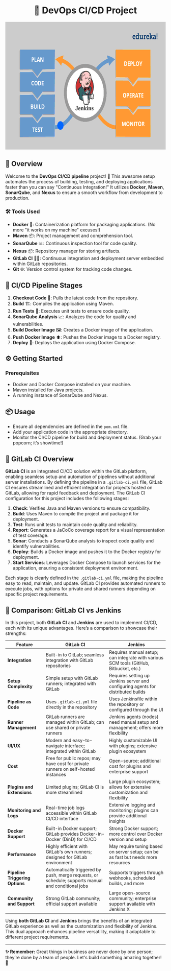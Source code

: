 <h1 align="center">🚀 DevOps CI/CD Project</h1>

<p align="center">
    <img src="cicd.gif" alt="CI/CD Animation" width="1000" height="400" />
</p>

## 📖 Overview

Welcome to the **DevOps CI/CD pipeline** project! 🎉 This awesome setup automates the process of building, testing, and deploying applications faster than you can say "Continuous Integration!" It utilizes **Docker**, **Maven**, **SonarQube**, and **Nexus** to ensure a smooth workflow from development to production.

### 🛠 Tools Used

- **Docker** 🐳: Containerization platform for packaging applications. (No more "it works on my machine" excuses!)
- **Maven** 📦: Project management and comprehension tool.
- **SonarQube** 📊: Continuous inspection tool for code quality.
- **Nexus** 📦: Repository manager for storing artifacts.
- **GitLab CI** 🧑‍💻: Continuous integration and deployment server embedded within GitLab repositories.
- **Git** 🌐: Version control system for tracking code changes.

## 🔄 CI/CD Pipeline Stages

1. **Checkout Code** 📝: Pulls the latest code from the repository.
2. **Build** 🏗️: Compiles the application using Maven.
3. **Run Tests** 🧪: Executes unit tests to ensure code quality.
4. **SonarQube Analysis** 📈: Analyzes the code for quality and vulnerabilities.
5. **Build Docker Image** 🖼️: Creates a Docker image of the application.
6. **Push Docker Image** ⬆️: Pushes the Docker image to a Docker registry.
7. **Deploy** 🚀: Deploys the application using Docker Compose.

## ⚙️ Getting Started

### Prerequisites

- Docker and Docker Compose installed on your machine.
- Maven installed for Java projects.
- A running instance of SonarQube and Nexus.

## 📦 Usage

- Ensure all dependencies are defined in the `pom.xml` file.
- Add your application code in the appropriate directory.
- Monitor the CI/CD pipeline for build and deployment status. (Grab your popcorn; it’s showtime!)

## 📝 GitLab CI Overview

**GitLab CI** is an integrated CI/CD solution within the GitLab platform, enabling seamless setup and automation of pipelines without additional server installations. By defining the pipeline in a `.gitlab-ci.yml` file, GitLab CI ensures streamlined and efficient integration for projects hosted on GitLab, allowing for rapid feedback and deployment. The GitLab CI configuration for this project includes the following stages:

1. **Check**: Verifies Java and Maven versions to ensure compatibility.
2. **Build**: Uses Maven to compile the project and package it for deployment.
3. **Test**: Runs unit tests to maintain code quality and reliability.
4. **Report**: Generates a JaCoCo coverage report for a visual representation of test coverage.
5. **Sonar**: Conducts a SonarQube analysis to inspect code quality and identify vulnerabilities.
6. **Deploy**: Builds a Docker image and pushes it to the Docker registry for deployment.
7. **Start Services**: Leverages Docker Compose to launch services for the application, ensuring a consistent deployment environment.

Each stage is clearly defined in the `.gitlab-ci.yml` file, making the pipeline easy to read, maintain, and update. GitLab CI provides automated runners to execute jobs, with options for private and shared runners depending on specific project requirements.

## 🔄 Comparison: GitLab CI vs Jenkins

In this project, both **GitLab CI** and **Jenkins** are used to implement CI/CD, each with its unique advantages. Here’s a comparison to showcase their strengths:

| Feature                          | GitLab CI                                            | Jenkins                                              |
|----------------------------------|------------------------------------------------------|------------------------------------------------------|
| **Integration**                  | Built-in to GitLab; seamless integration with GitLab repositories | Requires manual setup; can integrate with various SCM tools (GitHub, Bitbucket, etc.) |
| **Setup Complexity**             | Simple setup with GitLab runners; integrated with GitLab | Requires setting up Jenkins server and configuring agents for distributed builds |
| **Pipeline as Code**             | Uses `.gitlab-ci.yml` file directly in the repository | Uses Jenkinsfile within the repository or configured through the UI |
| **Runner Management**            | GitLab runners are managed within GitLab; can use shared or private runners | Jenkins agents (nodes) need manual setup and management; offers more flexibility |
| **UI/UX**                        | Modern and easy-to-navigate interface; integrated within GitLab | Highly customizable UI with plugins; extensive plugin ecosystem |
| **Cost**                         | Free for public repos; may have cost for private runners on self-hosted instances | Open-source; additional cost for plugins and enterprise support |
| **Plugins and Extensions**       | Limited plugins; GitLab CI is more streamlined | Large plugin ecosystem; allows for extensive customization and flexibility |
| **Monitoring and Logs**          | Real-time job logs accessible within GitLab CI/CD interface | Extensive logging and monitoring; plugins can provide additional insights |
| **Docker Support**               | Built-in Docker support; GitLab provides Docker-in-Docker (DinD) for CI/CD | Strong Docker support; more control over Docker version and setup |
| **Performance**                  | Highly efficient with GitLab's own runners; designed for GitLab environment | May require tuning based on server setup; can be as fast but needs more resources |
| **Pipeline Triggering Options**  | Automatically triggered by push, merge requests, or schedule; supports manual and conditional jobs | Supports triggers through webhooks, scheduled builds, and more |
| **Community and Support**        | Strong GitLab community; official support available | Large open-source community; enterprise support available with Jenkins X |

Using **both GitLab CI** and **Jenkins** brings the benefits of an integrated GitLab experience as well as the customization and flexibility of Jenkins. This dual approach enhances pipeline versatility, making it adaptable to different project requirements.

---

**✨ Remember:** Great things in business are never done by one person; they’re done by a team of people. Let's build something amazing together! 🎉
